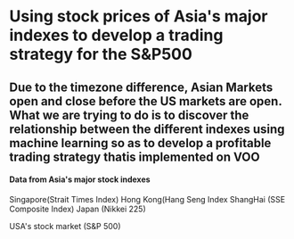 # Using stock prices of Asia's major indexes to develop a trading strategy for the S&P500 
## Due to the timezone difference, Asian Markets open and close before the US markets are open. What we are trying to do is to discover the relationship between the different indexes using machine learning so as to develop a profitable trading strategy thatis implemented on VOO
#### Data from Asia's major stock indexes
Singapore(Strait Times Index)
Hong Kong(Hang Seng Index
ShangHai (SSE Composite Index)
Japan (Nikkei 225) 

USA's stock market (S&P 500)


